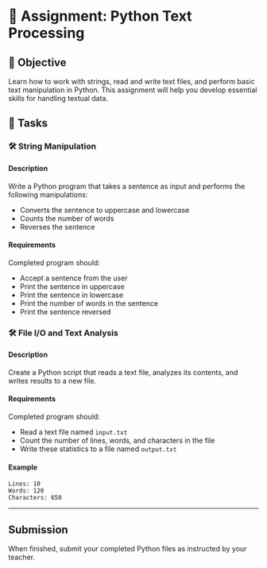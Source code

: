 # 📘 Assignment: Python Text Processing

## 🎯 Objective

Learn how to work with strings, read and write text files, and perform basic text manipulation in Python. This assignment will help you develop essential skills for handling textual data.

## 📝 Tasks

### 🛠️ String Manipulation

#### Description
Write a Python program that takes a sentence as input and performs the following manipulations:
- Converts the sentence to uppercase and lowercase
- Counts the number of words
- Reverses the sentence

#### Requirements
Completed program should:
- Accept a sentence from the user
- Print the sentence in uppercase
- Print the sentence in lowercase
- Print the number of words in the sentence
- Print the sentence reversed

### 🛠️ File I/O and Text Analysis

#### Description
Create a Python script that reads a text file, analyzes its contents, and writes results to a new file.

#### Requirements
Completed program should:
- Read a text file named `input.txt`
- Count the number of lines, words, and characters in the file
- Write these statistics to a file named `output.txt`

#### Example
```
Lines: 10
Words: 120
Characters: 650
```

---

## Submission
When finished, submit your completed Python files as instructed by your teacher.

